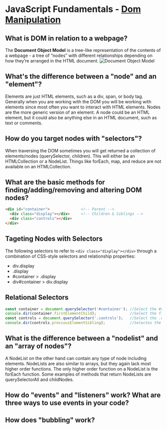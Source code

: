 # JavaScript Fundamentals - [Dom Manipulation](https://www.theodinproject.com/courses/foundations/lessons/dom-manipulation)
## What is DOM in relation to a webpage?
The **Document Object Model** is a tree-like representation of the contents of a webpage - a tree of “nodes” with different relationships depending on how they’re arranged in the HTML document.
![Document Object Model](https://www.w3schools.com/js/pic_htmltree.gif)
## What's the difference between a "node" and an "element"?
Elements are just HTML elements, such as a div, span, or body tag. Generally when you are working with the DOM you will be working with elements since most often you want to interact with HTML elements. Nodes are the more generic version of an element. A node could be an HTML element, but it could also be anything else in an HTML document, such as text or comments. 
## How do you target nodes with "selectors"?
When traversing the DOM sometimes you will get returned a collection of elements/nodes (querySelector, children). This will either be an HTMLCollection or a NodeList.
Things like forEach, map, and reduce are not available on an HTMLCollection.
## What are the basic methods for finding/adding/removing and altering DOM nodes?
```html
<div id="container">              <!-- Parent -->
  <div class="display"></div>     <!-- Children & Siblings -->
  <div class="controls"></div>
</div>
```
## Tageting Nodes with Selectors
The following selectors to refer to `<div class="display"></div>` through a combination of CSS-style selectors and relationship properties:
* div.display
* .display
* #container > .display
* div#container > div.display

## Relational Selectors
```js
const container = document.querySelector('#container'); //Select the #container div
console.dir(container.firstElementChild);               //Select the first child of #container (.display)
const controls = document.querySelector('.controls');   //Select the .controls div
console.dir(controls.previousElementSibling);           //Selectes the prior sibling (.display)
```
## What is the difference between a "nodelist" and an "array of nodes"?
A NodeList on the other hand can contain any type of node including elements. NodeLists are also similar to arrays, but they again lack most higher order functions. The only higher order function on a NodeList is the forEach function. Some examples of methods that return NodeLists are querySelectorAll and childNodes. 
## How do "events" and "listeners" work? What are three ways to use events in your code?
## How does "bubbling" work?
